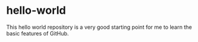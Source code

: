 # hello-world

This hello world repository is a very good starting point for me to learn the basic features of GitHub.
